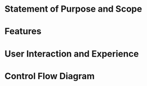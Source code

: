 # Statement of Purpose and Scope



# Features



# User Interaction and Experience



# Control Flow Diagram


